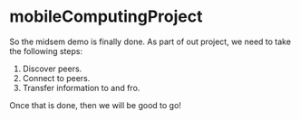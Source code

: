 mobileComputingProject
======================

So the midsem demo is finally done. As part of out project, we need to take the following steps:
1. Discover peers.
2. Connect to peers.
3. Transfer information to and fro.

Once that is done, then we will be good to go!
